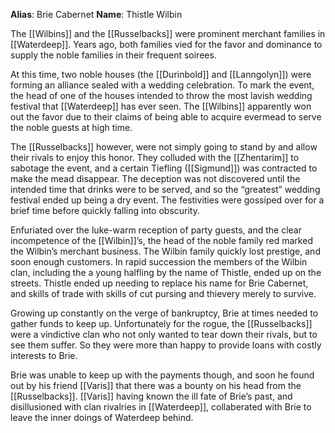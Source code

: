 **Alias**: Brie Cabernet 
**Name**: Thistle Wilbin 

The [[Wilbins]] and the [[Russelbacks]] were prominent merchant families in [[Waterdeep]]. Years ago, both families vied for the favor and dominance to supply the noble families in their frequent soirees. 

At this time, two noble houses (the [[Durinbold]] and [[Lanngolyn]]) were forming an alliance sealed with a wedding celebration. To mark the event, the head of one of the houses intended to throw the most lavish wedding festival that [[Waterdeep]] has ever seen. The [[Wilbins]] apparently won out the favor due to their claims of being able to acquire evermead to serve the noble guests at high time.

The [[Russelbacks]] however, were not simply going to stand by and allow their rivals to enjoy this honor. They colluded with the [[Zhentarim]] to sabotage the event, and a certain Tiefling ([[Sigmund]]) was contracted to make the mead disappear. The deception was not discovered until the intended time that drinks were to be served, and so the “greatest” wedding festival ended up being a dry event. The festivities were gossiped over for a brief time before quickly falling into obscurity. 

Enfuriated over the luke-warm reception of party guests, and the clear incompetence of the [[Wilbin]]’s, the head of the noble family red marked the Wilbin’s merchant business. The Wilbin family quickly lost prestige, and soon enough customers. In rapid succession the members of the Wilbin clan, including the a young halfling by the name of Thistle, ended up on the streets. Thistle ended up needing to replace his name for Brie Cabernet, and skills of trade with skills of cut pursing and thievery merely to survive. 

Growing up constantly on the verge of bankruptcy, Brie at times needed to gather funds to keep up. Unfortunately for the rogue, the [[Russelbacks]] were a vindictive clan who not only wanted to tear down their rivals, but to see them suffer. So they were more than happy to provide loans with costly interests to Brie.

Brie was unable to keep up with the payments though, and soon he found out by his friend [[Varis]] that there was a bounty on his head from the [[Russelbacks]]. [[Varis]] having known the ill fate of Brie’s past, and disillusioned with clan rivalries in [[Waterdeep]], collaberated with Brie to leave the inner doings of Waterdeep behind.